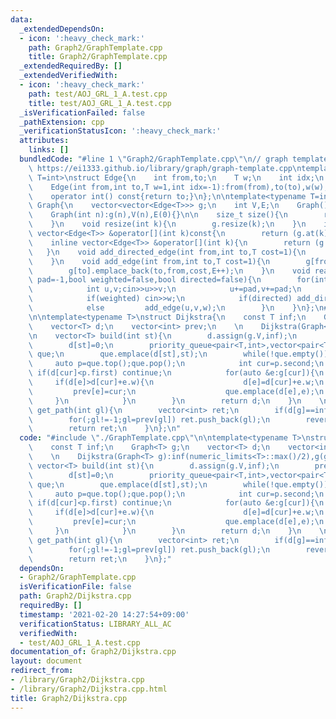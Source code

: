 ```yaml
---
data:
  _extendedDependsOn:
  - icon: ':heavy_check_mark:'
    path: Graph2/GraphTemplate.cpp
    title: Graph2/GraphTemplate.cpp
  _extendedRequiredBy: []
  _extendedVerifiedWith:
  - icon: ':heavy_check_mark:'
    path: test/AOJ_GRL_1_A.test.cpp
    title: test/AOJ_GRL_1_A.test.cpp
  _isVerificationFailed: false
  _pathExtension: cpp
  _verificationStatusIcon: ':heavy_check_mark:'
  attributes:
    links: []
  bundledCode: "#line 1 \"Graph2/GraphTemplate.cpp\"\n// graph template\n// ref :\
    \ https://ei1333.github.io/library/graph/graph-template.cpp\ntemplate<typename\
    \ T=int>\nstruct Edge{\n    int from,to;\n    T w;\n    int idx;\n    Edge()=default;\n\
    \    Edge(int from,int to,T w=1,int idx=-1):from(from),to(to),w(w),idx(idx){}\n\
    \    operator int() const{return to;}\n};\n\ntemplate<typename T=int>\nstruct\
    \ Graph{\n    vector<vector<Edge<T>>> g;\n    int V,E;\n    Graph()=default;\n\
    \    Graph(int n):g(n),V(n),E(0){}\n\n    size_t size(){\n        return g.size();\n\
    \    }\n    void resize(int k){\n        g.resize(k);\n    }\n    inline const\
    \ vector<Edge<T>> &operator[](int k)const{\n        return (g.at(k));\n    }\n\
    \    inline vector<Edge<T>> &operator[](int k){\n        return (g.at(k));\n \
    \   }\n    void add_directed_edge(int from,int to,T cost=1){\n        g[from].emplace_back(from,to,cost,E++);\n\
    \    }\n    void add_edge(int from,int to,T cost=1){\n        g[from].emplace_back(from,to,cost,E);\n\
    \        g[to].emplace_back(to,from,cost,E++);\n    }\n    void read(int m,int\
    \ pad=-1,bool weighted=false,bool directed=false){\n        for(int i=0;i<m;i++){\n\
    \            int u,v;cin>>u>>v;\n            u+=pad,v+=pad;\n            T w=T(1);\n\
    \            if(weighted) cin>>w;\n            if(directed) add_directed_edge(u,v,w);\n\
    \            else         add_edge(u,v,w);\n        }\n    }\n};\n#line 2 \"Graph2/Dijkstra.cpp\"\
    \n\ntemplate<typename T>\nstruct Dijkstra{\n    const T inf;\n    Graph<T> g;\n\
    \    vector<T> d;\n    vector<int> prev;\n    \n    Dijkstra(Graph<T> g):inf(numeric_limits<T>::max()/2),g(g){}\n\
    \n    vector<T> build(int st){\n        d.assign(g.V,inf);\n        prev.assign(g.V,-1);\n\
    \        d[st]=0;\n        priority_queue<pair<T,int>,vector<pair<T,int>>,greater<pair<T,int>>>\
    \ que;\n        que.emplace(d[st],st);\n        while(!que.empty()){\n       \
    \     auto p=que.top();que.pop();\n            int cur=p.second;\n           \
    \ if(d[cur]<p.first) continue;\n            for(auto &e:g[cur]){\n           \
    \     if(d[e]>d[cur]+e.w){\n                    d[e]=d[cur]+e.w;\n           \
    \         prev[e]=cur;\n                    que.emplace(d[e],e);\n           \
    \     }\n            }\n        }\n        return d;\n    }\n    \n    vector<int>\
    \ get_path(int gl){\n        vector<int> ret;\n        if(d[g]==inf) return ret;\n\
    \        for(;gl!=-1;gl=prev[gl]) ret.push_back(gl);\n        reverse(ret.begin(),ret.end());\n\
    \        return ret;\n    }\n};\n"
  code: "#include \"./GraphTemplate.cpp\"\n\ntemplate<typename T>\nstruct Dijkstra{\n\
    \    const T inf;\n    Graph<T> g;\n    vector<T> d;\n    vector<int> prev;\n\
    \    \n    Dijkstra(Graph<T> g):inf(numeric_limits<T>::max()/2),g(g){}\n\n   \
    \ vector<T> build(int st){\n        d.assign(g.V,inf);\n        prev.assign(g.V,-1);\n\
    \        d[st]=0;\n        priority_queue<pair<T,int>,vector<pair<T,int>>,greater<pair<T,int>>>\
    \ que;\n        que.emplace(d[st],st);\n        while(!que.empty()){\n       \
    \     auto p=que.top();que.pop();\n            int cur=p.second;\n           \
    \ if(d[cur]<p.first) continue;\n            for(auto &e:g[cur]){\n           \
    \     if(d[e]>d[cur]+e.w){\n                    d[e]=d[cur]+e.w;\n           \
    \         prev[e]=cur;\n                    que.emplace(d[e],e);\n           \
    \     }\n            }\n        }\n        return d;\n    }\n    \n    vector<int>\
    \ get_path(int gl){\n        vector<int> ret;\n        if(d[g]==inf) return ret;\n\
    \        for(;gl!=-1;gl=prev[gl]) ret.push_back(gl);\n        reverse(ret.begin(),ret.end());\n\
    \        return ret;\n    }\n};"
  dependsOn:
  - Graph2/GraphTemplate.cpp
  isVerificationFile: false
  path: Graph2/Dijkstra.cpp
  requiredBy: []
  timestamp: '2021-02-20 14:27:54+09:00'
  verificationStatus: LIBRARY_ALL_AC
  verifiedWith:
  - test/AOJ_GRL_1_A.test.cpp
documentation_of: Graph2/Dijkstra.cpp
layout: document
redirect_from:
- /library/Graph2/Dijkstra.cpp
- /library/Graph2/Dijkstra.cpp.html
title: Graph2/Dijkstra.cpp
---
```

